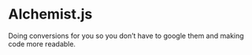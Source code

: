 # Alchemist.js

Doing conversions for you so you don’t have to google them and making code more readable.

